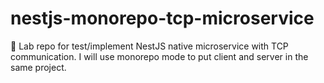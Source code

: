 # nestjs-monorepo-tcp-microservice
🧪 Lab repo for test/implement NestJS native microservice with TCP communication. I will use monorepo mode to put client and server in the same project.
